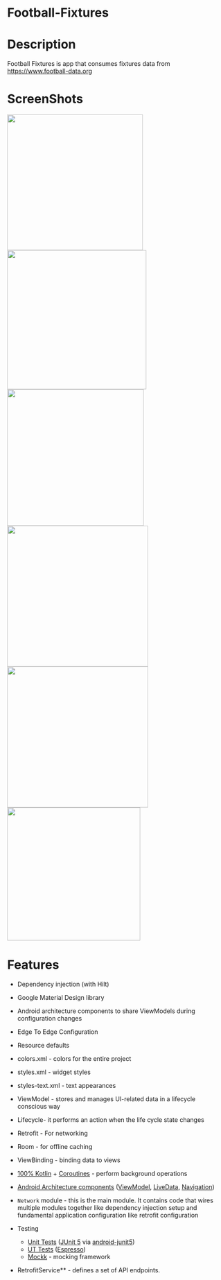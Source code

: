 # Football-Fixtures


# Description

Football Fixtures is app that consumes fixtures data from https://www.football-data.org


# ScreenShots

<p float="left">
  <img src="https://user-images.githubusercontent.com/33810711/166926415-efcc856b-c9cb-45ce-b008-3cca461a885c.png" width="313" />
  <img src="https://user-images.githubusercontent.com/33810711/167015942-c18283c5-f865-481c-b91f-12fcae76c92b.png" width="321" /> 
  <img src="https://user-images.githubusercontent.com/33810711/167016028-98967162-b12a-4ea2-bf86-2978c4fcadf5.png" width="315" />
  <img src="https://user-images.githubusercontent.com/33810711/167016128-bf4dd249-555f-469a-b4c4-b666d920d467.png" width="325" /> 
  <img src="https://user-images.githubusercontent.com/33810711/167016241-347a0a51-e473-4510-b4af-3a88508568c7.png" width="325" />
  <img src="https://user-images.githubusercontent.com/33810711/167061193-3af70af6-ac0b-4877-aac4-136b6daf2dd0.png" width="307"/>

</p>


# Features

- Dependency injection (with Hilt)

- Google Material Design library

- Android architecture components to share ViewModels during configuration changes

- Edge To Edge Configuration

- Resource defaults

- colors.xml - colors for the entire project

- styles.xml - widget styles

- styles-text.xml - text appearances

- ViewModel - stores and manages UI-related data in a lifecycle conscious way

- Lifecycle- it performs an action when the life cycle state changes

- Retrofit - For networking

- Room - for offline caching

- ViewBinding - binding data to views

- [100% Kotlin](https://kotlinlang.org/) + [Coroutines](https://kotlinlang.org/docs/reference/coroutines-overview.html) - perform background operations


- [Android Architecture components](https://developer.android.com/topic/libraries/architecture) ([ViewModel](https://developer.android.com/topic/libraries/architecture/viewmodel), [LiveData](https://developer.android.com/topic/libraries/architecture/livedata), [Navigation](https://developer.android.com/jetpack/androidx/releases/navigation))

- `Network` module - this is the main module. It contains code that wires multiple modules together like dependency injection setup and fundamental application configuration like retrofit configuration

- Testing
    * [Unit Tests](https://en.wikipedia.org/wiki/Unit_testing) ([JUnit 5](https://junit.org/junit5/) via
    [android-junit5](https://github.com/mannodermaus/android-junit5))
    * [UT Tests](https://en.wikipedia.org/wiki/Graphical_user_interface_testing) ([Espresso](https://developer.android.com/training/testing/espresso))
    * [Mockk](https://mockk.io/) - mocking framework

- RetrofitService** - defines a set of API endpoints.
